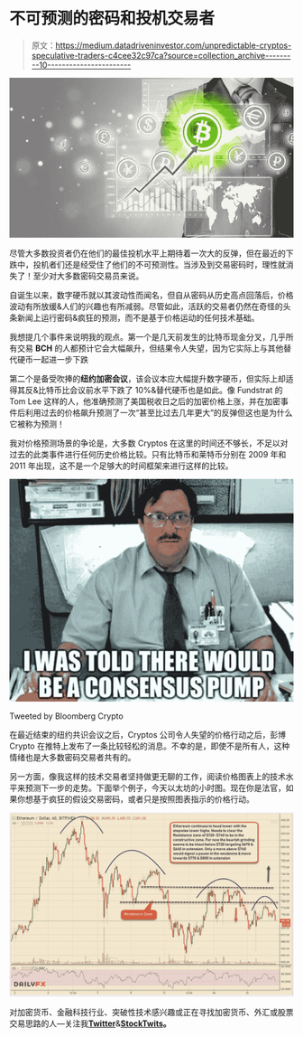 # 不可预测的密码和投机交易者

> 原文：<https://medium.datadriveninvestor.com/unpredictable-cryptos-speculative-traders-c4cee32c97ca?source=collection_archive---------10----------------------->

![](img/d165c66ad2a003ab7bfc5221c513f747.png)

尽管大多数投资者仍在他们的最佳投机水平上期待着一次大的反弹，但在最近的下跌中，投机者们还是经受住了他们的不可预测性。当涉及到交易密码时，理性就消失了！至少对大多数密码交易员来说。

自诞生以来，数字硬币就以其波动性而闻名，但自从密码从历史高点回落后，价格波动有所放缓&人们的兴趣也有所减弱。尽管如此，活跃的交易者仍然在奇怪的头条新闻上运行密码&疯狂的预测，而不是基于价格运动的任何技术基础。

我想提几个事件来说明我的观点。第一个是几天前发生的比特币现金分叉，几乎所有交易 **BCH** 的人都预计它会大幅飙升，但结果令人失望，因为它实际上与其他替代硬币一起进一步下跌

第二个是备受吹捧的**纽约加密会议**，该会议本应大幅提升数字硬币，但实际上却适得其反&比特币比会议前水平下跌了 10%&替代硬币也是如此。像 Fundstrat 的 Tom Lee 这样的人，他准确预测了美国税收日之后的加密价格上涨，并在加密事件后利用过去的价格飙升预测了一次“甚至比过去几年更大”的反弹但这也是为什么它被称为预测！

我对价格预测场景的争论是，大多数 Cryptos 在这里的时间还不够长，不足以对过去的此类事件进行任何历史价格比较。只有比特币和莱特币分别在 2009 年和 2011 年出现，这不是一个足够大的时间框架来进行这样的比较。

![](img/62319d0987b80c87cf23c8804ff36da8.png)

Tweeted by Bloomberg Crypto

在最近结束的纽约共识会议之后，Cryptos 公司令人失望的价格行动之后，彭博 Crypto 在推特上发布了一条比较轻松的消息。不幸的是，即使不是所有人，这种情绪也是大多数密码交易者共有的。

另一方面，像我这样的技术交易者坚持做更无聊的工作，阅读价格图表上的技术水平来预测下一步的走势。下面举个例子，今天以太坊的小时图。现在你是法官，如果你想基于疯狂的假设交易密码，或者只是按照图表指示的价格行动。

![](img/b74c611661455fd24cbf60d6c8329d21.png)

对加密货币、金融科技行业、突破性技术感兴趣或正在寻找加密货币、外汇或股票交易思路的人—关注我[**Twitter**](https://twitter.com/trade_nut)&[**StockTwits**](https://stocktwits.com/trade_nut)**。**
